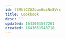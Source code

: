 ```yaml
---
id: ttMhlCZGZcuxHozNn8Vrc
title: Cookbook
desc: ''
updated: 1643651547261
created: 1643651543718
---
```


